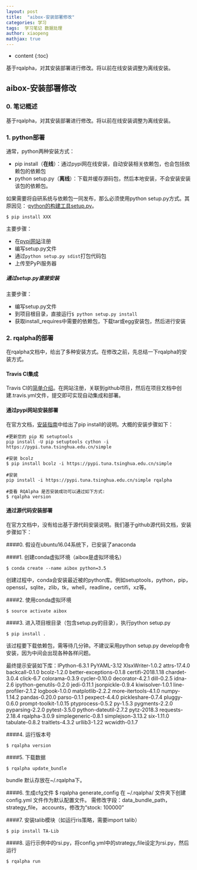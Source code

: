 ```yaml
---
layout: post
title:  "aibox-安装部署修改"
categories: 学习
tags:  学习笔记 数据处理
author: xiaopeng
mathjax: true
---
```


* content
{:toc}

基于rqalpha，对其安装部署进行修改。将以前在线安装调整为离线安装。




## aibox-安装部署修改
### 0. 笔记概述
基于rqalpha，对其安装部署进行修改。将以前在线安装调整为离线安装。

### 1. python部署

通常，python两种安装方式：  
- pip install（**在线**）：通过pypi网在线安装，自动安装相关依赖包，也会包括依赖包的依赖包
- python setup.py（**离线**）：下载并缓存源码包，然后本地安装，不会安装安装该包的依赖包。

如果需要将自研系统与依赖包一同发布，那么必须使用python setup.py方式。其原因见：·[python的构建工具setup.py](https://www.cnblogs.com/maociping/p/6633948.html)。

```
$ pip install XXX
```
主要步骤：
  - 在[pypi网站](https://pypi.python.org/pypi?%3Aaction=register_form)注册
  - 编写setup.py文件
  - 通过`python setup.py sdist`打包代码包
  - 上传至PyPi服务器

##### 通过setup.py直接安装
主要步骤：
  - 编写setup.py文件
  - 到项目根目录，直接运行`$ python setup.py install`
  - 获取install_requires中需要的依赖包，下载tar或egg安装包，然后进行安装

### 2. rqalpha的部署

在rqalpha文档中，给出了多种安装方式。在修改之前，先总结一下rqalpha的安装方式。
#### Travis CI集成  
Travis CI的[简单介绍](http://www.ruanyifeng.com/blog/2017/12/travis_ci_tutorial.html)。在网站注册，关联到github项目，然后在项目文档中创建.travis.yml文件，提交即可实现自动集成和部署。
#### 通过pypi网站安装部署  

在官方文档，[安装指南](http://rqalpha.io/zh_CN/latest/intro/install.html#intro-install)中给出了pip install的说明。大概的安装步骤如下：
```
#更新您的 pip 和 setuptools
pip install -U pip setuptools cython -i https://pypi.tuna.tsinghua.edu.cn/simple

#安装 bcolz
$ pip install bcolz -i https://pypi.tuna.tsinghua.edu.cn/simple

#安装
pip install -i https://pypi.tuna.tsinghua.edu.cn/simple rqalpha

#查看 RQAlpha 是否安装成功可以通过如下方式:
$ rqalpha version
```
#### 通过源代码安装部署  

在官方文档中，没有给出基于源代码安装说明。我们基于github源代码文档，安装步骤如下：

####0. 假设在ubuntu16.04系统下，已安装了anaconda

####1. 创建conda虚拟环境（aibox是虚拟环境名）
```
$ conda create --name aibox python=3.5
```
创建过程中，conda会安装最近被的python库。例如setuptools，python，pip，openssl，sqlite，zlib，tk，whell，readline，certifi，xz等。

####2. 使用conda虚拟环境
```
$ source activate aibox
```
####3. 进入项目根目录（包含setup.py的目录），执行python setup.py

```
$ pip install .
```
该过程要下载依赖包，需等待几分钟。不建议采用python setup.py develop命令安装，因为中间会出现各种各样问题。  

最终提示安装如下库：IPython-6.3.1 PyYAML-3.12 XlsxWriter-1.0.2 attrs-17.4.0 backcall-0.1.0 bcolz-1.2.0 better-exceptions-0.1.8 certifi-2018.1.18 chardet-3.0.4 click-6.7 colorama-0.3.9 cycler-0.10.0 decorator-4.2.1 dill-0.2.5 idna-2.6 ipython-genutils-0.2.0 jedi-0.11.1 jsonpickle-0.9.4 kiwisolver-1.0.1 line-profiler-2.1.2 logbook-1.0.0 matplotlib-2.2.2 more-itertools-4.1.0 numpy-1.14.2 pandas-0.20.0 parso-0.1.1 pexpect-4.4.0 pickleshare-0.7.4 pluggy-0.6.0 prompt-toolkit-1.0.15 ptyprocess-0.5.2 py-1.5.3 pygments-2.2.0 pyparsing-2.2.0 pytest-3.5.0 python-dateutil-2.7.2 pytz-2018.3 requests-2.18.4 rqalpha-3.0.9 simplegeneric-0.8.1 simplejson-3.13.2 six-1.11.0 tabulate-0.8.2 traitlets-4.3.2 urllib3-1.22 wcwidth-0.1.7
 
####4. 运行版本号
```
$ rqalpha version
```
####5. 下载数据
```
$ rqalpha update_bundle
```
bundle 默认存放在~/.rqalpha下。

####6. 生成cfg文件
$ rqalpha generate_config
在 ~/.rqalpha/ 文件夹下创建 config.yml 文件作为默认配置文件。
需修改字段：data_bundle_path， strategy_file， accounts，修改为“stock:  100000”

####7. 安装talib模块（如运行ris策略，需要import talib）

```
$ pip install TA-Lib
```
####8. 运行示例中的rsi.py，将config.yml中的strategy_file设定为rsi.py，然后运行

```
$ rqalpha run
```
